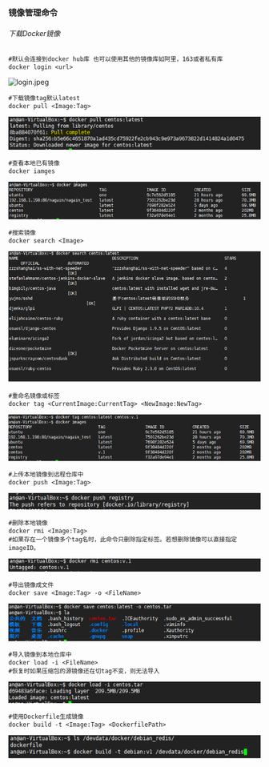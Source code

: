 ### 镜像管理命令
###### 下载Docker镜像
```
#默认会连接到docker hub库 也可以使用其他的镜像库如阿里，163或者私有库
docker login <url>
```
![login.jpeg](https://github.com/AnJinX13/mylogs/blob/master/1login.PNG?raw=true)
```
#下载镜像tag默认latest
docker pull <Image:Tag> 
```
![1_jpeg](https://github.com/AnJinX13/pictures/blob/master/management/pull.png?raw=)
```
#查看本地已有镜像
docker iamges
```
![2_jpeg](https://github.com/AnJinX13/pictures/blob/master/management/images.png?raw=true)
```
#搜索镜像
docker search <Image>
```
![3_jpeg](https://github.com/AnJinX13/pictures/blob/master/management/search.png?raw=true)
```
#重命名镜像或标签
docker tag <CurrentImage:CurrentTag> <NewImage:NewTag>
```
![4_jpeg](https://github.com/AnJinX13/pictures/blob/master/management/tag.png?raw=true)
```
#上传本地镜像到远程仓库中
docker push <Image:Tag> 
```
![5_jpeg](https://github.com/AnJinX13/pictures/blob/master/management/push.png?raw=true)
```
#删除本地镜像
docker rmi <Image:Tag>
#如果存在一个镜像多个tag名时，此命令只删除指定标签。若想删除镜像可以直接指定imageID。
```
![6_jpeg](https://github.com/AnJinX13/pictures/blob/master/management/rmi.png?raw=true)
```
#导出镜像成文件
docker save <Image:Tag> -o <FileName>
```
![7_jpeg](https://github.com/AnJinX13/pictures/blob/master/management/save.png?raw=true)
```
#导入镜像到本地仓库中
docker load -i <FileName>
#恢复时如果压缩包的源镜像还在切tag不变，则无法导入
```
![8_jpeg](https://github.com/AnJinX13/pictures/blob/master/management/load.png?raw=true)
```
#使用Dockerfile生成镜像
docker build -t <Image:Tag> <DockerfilePath>
```
![9_jpeg](https://github.com/AnJinX13/pictures/blob/master/management/build.png?raw=true)
```